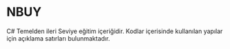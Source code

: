 # NBUY
C# Temelden ileri Seviye eğitim içeriğidir. Kodlar içerisinde kullanılan yapılar için açıklama satırları bulunmaktadır.
